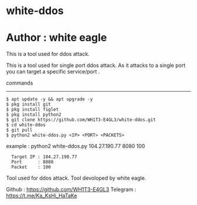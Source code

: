 # white-ddos
# Author : white eagle

This is a tool used for ddos attack.

This is a  tool used for single port ddos attack. As  it attacks to a single port you can target a specific service/port .

commands
_______________
	$ apt update -y && apt upgrade -y
	$ pkg install git
	$ pkg install figlet
	$ pkg install python2
	$ git clone https://github.com/WH1T3-E4GL3/white-ddos.git
	$ cd white-ddos
	$ git pull
	$ python2 white-ddos.py <IP> <PORT> <PACKETS>
 
example : python2 white-ddos.py 104.27.190.77 8080 100  
	
	  Target IP : 104.27.190.77 
	  Port      : 8080
	  Packet    : 100  

Tool used for ddos attack.
Tool devoloped by white eagle.

Github   : https://github.com/WH1T3-E4GL3
Telegram : https://t.me/Ka_KsHi_HaTaKe
